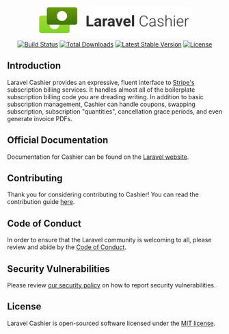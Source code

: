 <p align="center"><img width="355" height="62" src="/art/logo.svg" alt="Logo Laravel Cashier Stripe"></p>

<p align="center">
<a href="https://github.com/presttec/laravel-cashier/actions"><img src="https://github.com/presttec/laravel-cashier/workflows/tests/badge.svg" alt="Build Status"></a>
<a href="https://packagist.org/packages/presttec/laravel-cashier"><img src="https://img.shields.io/packagist/dt/presttec/laravel-cashier" alt="Total Downloads"></a>
<a href="https://packagist.org/packages/presttec/laravel-cashier"><img src="https://img.shields.io/packagist/v/presttec/laravel-cashier" alt="Latest Stable Version"></a>
<a href="https://packagist.org/packages/presttec/laravel-cashier"><img src="https://img.shields.io/packagist/l/presttec/laravel-cashier" alt="License"></a>
</p>

## Introduction

Laravel Cashier provides an expressive, fluent interface to [Stripe's](https://stripe.com) subscription billing services. It handles almost all of the boilerplate subscription billing code you are dreading writing. In addition to basic subscription management, Cashier can handle coupons, swapping subscription, subscription "quantities", cancellation grace periods, and even generate invoice PDFs.

## Official Documentation

Documentation for Cashier can be found on the [Laravel website](https://laravel.com/docs/billing).

## Contributing

Thank you for considering contributing to Cashier! You can read the contribution guide [here](.github/CONTRIBUTING.md).

## Code of Conduct

In order to ensure that the Laravel community is welcoming to all, please review and abide by the [Code of Conduct](https://laravel.com/docs/contributions#code-of-conduct).

## Security Vulnerabilities

Please review [our security policy](https://github.com/presttec/laravel-cashier/security/policy) on how to report security vulnerabilities.

## License

Laravel Cashier is open-sourced software licensed under the [MIT license](LICENSE.md).
